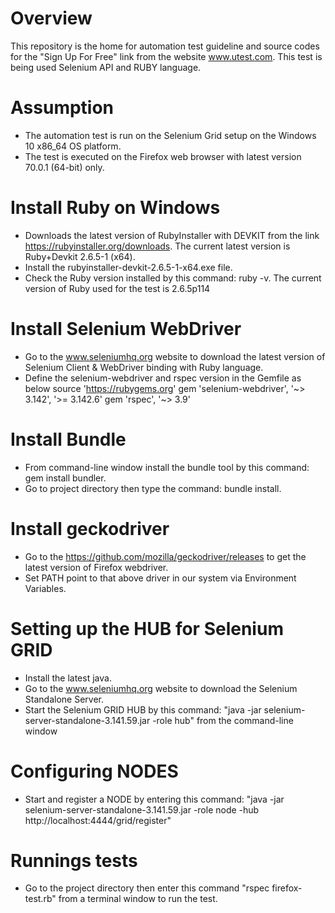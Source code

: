 # Overview
This repository is the home for automation test guideline and source codes for the "Sign Up For Free" link from the website www.utest.com. This test is being used Selenium API and RUBY language.

# Assumption
- The automation test is run on the Selenium Grid setup on the Windows 10 x86_64 OS platform.
- The test is executed on the Firefox web browser with latest version 70.0.1 (64-bit) only.

# Install Ruby on Windows
- Downloads the latest version of RubyInstaller with DEVKIT from the link https://rubyinstaller.org/downloads. The current latest version is Ruby+Devkit 2.6.5-1 (x64).
- Install the rubyinstaller-devkit-2.6.5-1-x64.exe file.
- Check the Ruby version installed by this command: ruby -v. The current version of Ruby used for the test is 2.6.5p114

# Install Selenium WebDriver
- Go to the www.seleniumhq.org website to download the latest version of Selenium Client & WebDriver binding with Ruby language.
- Define the selenium-webdriver and rspec version in the Gemfile as below
    source 'https://rubygems.org'
        gem 'selenium-webdriver', '~> 3.142', '>= 3.142.6'
        gem 'rspec', '~> 3.9'

# Install Bundle
- From command-line window install the bundle tool by this command: gem install bundler.
- Go to project directory then type the command: bundle install.

# Install geckodriver
- Go to the https://github.com/mozilla/geckodriver/releases to get the latest version of Firefox webdriver.
- Set PATH point to that above driver in our system via Environment Variables.

# Setting up the HUB for Selenium GRID
- Install the latest java.
- Go to the www.seleniumhq.org website to download the Selenium Standalone Server.
- Start the Selenium GRID HUB by this command: "java -jar selenium-server-standalone-3.141.59.jar -role hub" from the command-line window

# Configuring NODES
- Start and register a NODE by entering this command: "java -jar selenium-server-standalone-3.141.59.jar -role node -hub http://localhost:4444/grid/register"

# Runnings tests
- Go to the project directory then enter this command "rspec firefox-test.rb" from a terminal window to run the test.
